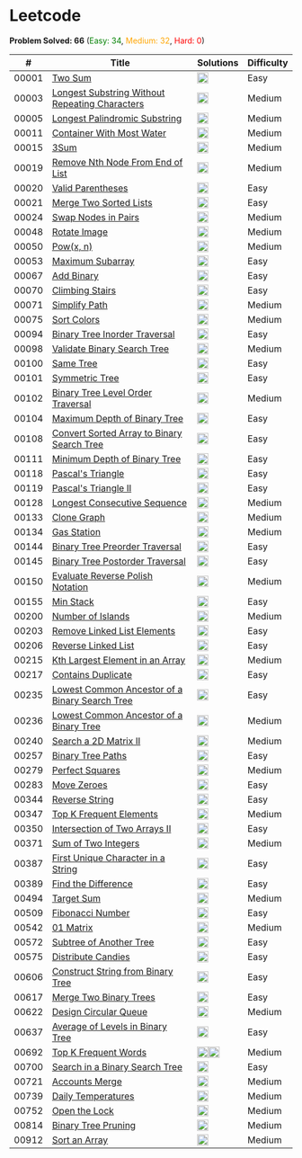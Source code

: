 # Leetcode

**Problem Solved: 66** (<span style="color:green">Easy: 34</span>, <span style="color:orange">Medium: 32</span>, <span style="color:red">Hard: 0</span>)

| # | Title | Solutions | Difficulty |
| - | - | - | - |
| 00001 | [Two Sum](https://leetcode.com/problems/two-sum/) | <a href='leetcode/00001_two-sum/1-two-sum.py'><img src='https://cdn.jsdelivr.net/gh/devicons/devicon/icons/python/python-original.svg' width='20' height='20'></a> | Easy |
| 00003 | [Longest Substring Without Repeating Characters](https://leetcode.com/problems/longest-substring-without-repeating-characters/) | <a href='leetcode/00003_longest-substring-without-repeating-characters/3-longest-substring-without-repeating-characters.py'><img src='https://cdn.jsdelivr.net/gh/devicons/devicon/icons/python/python-original.svg' width='20' height='20'></a> | Medium |
| 00005 | [Longest Palindromic Substring](https://leetcode.com/problems/longest-palindromic-substring/) | <a href='leetcode/00005_longest-palindromic-substring/5-longest-palindromic-substring.py'><img src='https://cdn.jsdelivr.net/gh/devicons/devicon/icons/python/python-original.svg' width='20' height='20'></a> | Medium |
| 00011 | [Container With Most Water](https://leetcode.com/problems/container-with-most-water/) | <a href='leetcode/00011_container-with-most-water/11-container-with-most-water.py'><img src='https://cdn.jsdelivr.net/gh/devicons/devicon/icons/python/python-original.svg' width='20' height='20'></a> | Medium |
| 00015 | [3Sum](https://leetcode.com/problems/3sum/) | <a href='leetcode/00015_3sum/15-3sum.py'><img src='https://cdn.jsdelivr.net/gh/devicons/devicon/icons/python/python-original.svg' width='20' height='20'></a> | Medium |
| 00019 | [Remove Nth Node From End of List](https://leetcode.com/problems/remove-nth-node-from-end-of-list/) | <a href='leetcode/00019_remove-nth-node-from-end-of-list/19-remove-nth-node-from-end-of-list.py'><img src='https://cdn.jsdelivr.net/gh/devicons/devicon/icons/python/python-original.svg' width='20' height='20'></a> | Medium |
| 00020 | [Valid Parentheses](https://leetcode.com/problems/valid-parentheses/) | <a href='leetcode/00020_valid-parentheses/20-valid-parentheses.py'><img src='https://cdn.jsdelivr.net/gh/devicons/devicon/icons/python/python-original.svg' width='20' height='20'></a> | Easy |
| 00021 | [Merge Two Sorted Lists](https://leetcode.com/problems/merge-two-sorted-lists/) | <a href='leetcode/00021_merge-two-sorted-lists/21-merge-two-sorted-lists.py'><img src='https://cdn.jsdelivr.net/gh/devicons/devicon/icons/python/python-original.svg' width='20' height='20'></a> | Easy |
| 00024 | [Swap Nodes in Pairs](https://leetcode.com/problems/swap-nodes-in-pairs/) | <a href='leetcode/00024_swap-nodes-in-pairs/24-swap-nodes-in-pairs.py'><img src='https://cdn.jsdelivr.net/gh/devicons/devicon/icons/python/python-original.svg' width='20' height='20'></a> | Medium |
| 00048 | [Rotate Image](https://leetcode.com/problems/rotate-image/) | <a href='leetcode/00048_rotate-image/48-rotate-image.py'><img src='https://cdn.jsdelivr.net/gh/devicons/devicon/icons/python/python-original.svg' width='20' height='20'></a> | Medium |
| 00050 | [Pow(x, n)](https://leetcode.com/problems/powx-n/) | <a href='leetcode/00050_powx-n/50-powx-n.py'><img src='https://cdn.jsdelivr.net/gh/devicons/devicon/icons/python/python-original.svg' width='20' height='20'></a> | Medium |
| 00053 | [Maximum Subarray](https://leetcode.com/problems/maximum-subarray/) | <a href='leetcode/00053_maximum-subarray/53-maximum-subarray.py'><img src='https://cdn.jsdelivr.net/gh/devicons/devicon/icons/python/python-original.svg' width='20' height='20'></a> | Easy |
| 00067 | [Add Binary](https://leetcode.com/problems/add-binary/) | <a href='leetcode/00067_add-binary/67-add-binary.py'><img src='https://cdn.jsdelivr.net/gh/devicons/devicon/icons/python/python-original.svg' width='20' height='20'></a> | Easy |
| 00070 | [Climbing Stairs](https://leetcode.com/problems/climbing-stairs/) | <a href='leetcode/00070_climbing-stairs/70-climbing-stairs.py'><img src='https://cdn.jsdelivr.net/gh/devicons/devicon/icons/python/python-original.svg' width='20' height='20'></a> | Easy |
| 00071 | [Simplify Path](https://leetcode.com/problems/simplify-path/) | <a href='leetcode/00071_simplify-path/71-simplify-path.py'><img src='https://cdn.jsdelivr.net/gh/devicons/devicon/icons/python/python-original.svg' width='20' height='20'></a> | Medium |
| 00075 | [Sort Colors](https://leetcode.com/problems/sort-colors/) | <a href='leetcode/00075_sort-colors/75-sort-colors.py'><img src='https://cdn.jsdelivr.net/gh/devicons/devicon/icons/python/python-original.svg' width='20' height='20'></a> | Medium |
| 00094 | [Binary Tree Inorder Traversal](https://leetcode.com/problems/binary-tree-inorder-traversal/) | <a href='leetcode/00094_binary-tree-inorder-traversal/94-binary-tree-inorder-traversal.py'><img src='https://cdn.jsdelivr.net/gh/devicons/devicon/icons/python/python-original.svg' width='20' height='20'></a> | Easy |
| 00098 | [Validate Binary Search Tree](https://leetcode.com/problems/validate-binary-search-tree/) | <a href='leetcode/00098_validate-binary-search-tree/98-validate-binary-search-tree.py'><img src='https://cdn.jsdelivr.net/gh/devicons/devicon/icons/python/python-original.svg' width='20' height='20'></a> | Medium |
| 00100 | [Same Tree](https://leetcode.com/problems/same-tree/) | <a href='leetcode/00100_same-tree/100-same-tree.py'><img src='https://cdn.jsdelivr.net/gh/devicons/devicon/icons/python/python-original.svg' width='20' height='20'></a> | Easy |
| 00101 | [Symmetric Tree](https://leetcode.com/problems/symmetric-tree/) | <a href='leetcode/00101_symmetric-tree/101-symmetric-tree.py'><img src='https://cdn.jsdelivr.net/gh/devicons/devicon/icons/python/python-original.svg' width='20' height='20'></a> | Easy |
| 00102 | [Binary Tree Level Order Traversal](https://leetcode.com/problems/binary-tree-level-order-traversal/) | <a href='leetcode/00102_binary-tree-level-order-traversal/102-binary-tree-level-order-traversal.py'><img src='https://cdn.jsdelivr.net/gh/devicons/devicon/icons/python/python-original.svg' width='20' height='20'></a> | Medium |
| 00104 | [Maximum Depth of Binary Tree](https://leetcode.com/problems/maximum-depth-of-binary-tree/) | <a href='leetcode/00104_maximum-depth-of-binary-tree/104-maximum-depth-of-binary-tree.py'><img src='https://cdn.jsdelivr.net/gh/devicons/devicon/icons/python/python-original.svg' width='20' height='20'></a> | Easy |
| 00108 | [Convert Sorted Array to Binary Search Tree](https://leetcode.com/problems/convert-sorted-array-to-binary-search-tree/) | <a href='leetcode/00108_convert-sorted-array-to-binary-search-tree/108-convert-sorted-array-to-binary-search-tree.py'><img src='https://cdn.jsdelivr.net/gh/devicons/devicon/icons/python/python-original.svg' width='20' height='20'></a> | Easy |
| 00111 | [Minimum Depth of Binary Tree](https://leetcode.com/problems/minimum-depth-of-binary-tree/) | <a href='leetcode/00111_minimum-depth-of-binary-tree/111-minimum-depth-of-binary-tree.py'><img src='https://cdn.jsdelivr.net/gh/devicons/devicon/icons/python/python-original.svg' width='20' height='20'></a> | Easy |
| 00118 | [Pascal's Triangle](https://leetcode.com/problems/pascals-triangle/) | <a href='leetcode/00118_pascals-triangle/118-pascals-triangle.py'><img src='https://cdn.jsdelivr.net/gh/devicons/devicon/icons/python/python-original.svg' width='20' height='20'></a> | Easy |
| 00119 | [Pascal's Triangle II](https://leetcode.com/problems/pascals-triangle-ii/) | <a href='leetcode/00119_pascals-triangle-ii/119-pascals-triangle-ii.py'><img src='https://cdn.jsdelivr.net/gh/devicons/devicon/icons/python/python-original.svg' width='20' height='20'></a> | Easy |
| 00128 | [Longest Consecutive Sequence](https://leetcode.com/problems/longest-consecutive-sequence/) | <a href='leetcode/00128_longest-consecutive-sequence/128-longest-consecutive-sequence.py'><img src='https://cdn.jsdelivr.net/gh/devicons/devicon/icons/python/python-original.svg' width='20' height='20'></a> | Medium |
| 00133 | [Clone Graph](https://leetcode.com/problems/clone-graph/) | <a href='leetcode/00133_clone-graph/133-clone-graph.py'><img src='https://cdn.jsdelivr.net/gh/devicons/devicon/icons/python/python-original.svg' width='20' height='20'></a> | Medium |
| 00134 | [Gas Station](https://leetcode.com/problems/gas-station/) | <a href='leetcode/00134_gas-station/134-gas-station.py'><img src='https://cdn.jsdelivr.net/gh/devicons/devicon/icons/python/python-original.svg' width='20' height='20'></a> | Medium |
| 00144 | [Binary Tree Preorder Traversal](https://leetcode.com/problems/binary-tree-preorder-traversal/) | <a href='leetcode/00144_binary-tree-preorder-traversal/144-binary-tree-preorder-traversal.py'><img src='https://cdn.jsdelivr.net/gh/devicons/devicon/icons/python/python-original.svg' width='20' height='20'></a> | Easy |
| 00145 | [Binary Tree Postorder Traversal](https://leetcode.com/problems/binary-tree-postorder-traversal/) | <a href='leetcode/00145_binary-tree-postorder-traversal/145-binary-tree-postorder-traversal.py'><img src='https://cdn.jsdelivr.net/gh/devicons/devicon/icons/python/python-original.svg' width='20' height='20'></a> | Easy |
| 00150 | [Evaluate Reverse Polish Notation](https://leetcode.com/problems/evaluate-reverse-polish-notation/) | <a href='leetcode/00150_evaluate-reverse-polish-notation/150-evaluate-reverse-polish-notation.py'><img src='https://cdn.jsdelivr.net/gh/devicons/devicon/icons/python/python-original.svg' width='20' height='20'></a> | Medium |
| 00155 | [Min Stack](https://leetcode.com/problems/min-stack/) | <a href='leetcode/00155_min-stack/155-min-stack.py'><img src='https://cdn.jsdelivr.net/gh/devicons/devicon/icons/python/python-original.svg' width='20' height='20'></a> | Easy |
| 00200 | [Number of Islands](https://leetcode.com/problems/number-of-islands/) | <a href='leetcode/00200_number-of-islands/200-number-of-islands.py'><img src='https://cdn.jsdelivr.net/gh/devicons/devicon/icons/python/python-original.svg' width='20' height='20'></a> | Medium |
| 00203 | [Remove Linked List Elements](https://leetcode.com/problems/remove-linked-list-elements/) | <a href='leetcode/00203_remove-linked-list-elements/203-remove-linked-list-elements.py'><img src='https://cdn.jsdelivr.net/gh/devicons/devicon/icons/python/python-original.svg' width='20' height='20'></a> | Easy |
| 00206 | [Reverse Linked List](https://leetcode.com/problems/reverse-linked-list/) | <a href='leetcode/00206_reverse-linked-list/206-reverse-linked-list.py'><img src='https://cdn.jsdelivr.net/gh/devicons/devicon/icons/python/python-original.svg' width='20' height='20'></a> | Easy |
| 00215 | [Kth Largest Element in an Array](https://leetcode.com/problems/kth-largest-element-in-an-array/) | <a href='leetcode/00215_kth-largest-element-in-an-array/215-kth-largest-element-in-an-array.py'><img src='https://cdn.jsdelivr.net/gh/devicons/devicon/icons/python/python-original.svg' width='20' height='20'></a> | Medium |
| 00217 | [Contains Duplicate](https://leetcode.com/problems/contains-duplicate/) | <a href='leetcode/00217_contains-duplicate/217-contains-duplicate.py'><img src='https://cdn.jsdelivr.net/gh/devicons/devicon/icons/python/python-original.svg' width='20' height='20'></a> | Easy |
| 00235 | [Lowest Common Ancestor of a Binary Search Tree](https://leetcode.com/problems/lowest-common-ancestor-of-a-binary-search-tree/) | <a href='leetcode/00235_lowest-common-ancestor-of-a-binary-search-tree/235-lowest-common-ancestor-of-a-binary-search-tree.py'><img src='https://cdn.jsdelivr.net/gh/devicons/devicon/icons/python/python-original.svg' width='20' height='20'></a> | Easy |
| 00236 | [Lowest Common Ancestor of a Binary Tree](https://leetcode.com/problems/lowest-common-ancestor-of-a-binary-tree/) | <a href='leetcode/00236_lowest-common-ancestor-of-a-binary-tree/236-lowest-common-ancestor-of-a-binary-tree.py'><img src='https://cdn.jsdelivr.net/gh/devicons/devicon/icons/python/python-original.svg' width='20' height='20'></a> | Medium |
| 00240 | [Search a 2D Matrix II](https://leetcode.com/problems/search-a-2d-matrix-ii/) | <a href='leetcode/00240_search-a-2d-matrix-ii/240-search-a-2d-matrix-ii.py'><img src='https://cdn.jsdelivr.net/gh/devicons/devicon/icons/python/python-original.svg' width='20' height='20'></a> | Medium |
| 00257 | [Binary Tree Paths](https://leetcode.com/problems/binary-tree-paths/) | <a href='leetcode/00257_binary-tree-paths/257-binary-tree-paths.py'><img src='https://cdn.jsdelivr.net/gh/devicons/devicon/icons/python/python-original.svg' width='20' height='20'></a> | Easy |
| 00279 | [Perfect Squares](https://leetcode.com/problems/perfect-squares/) | <a href='leetcode/00279_perfect-squares/279-perfect-squares.py'><img src='https://cdn.jsdelivr.net/gh/devicons/devicon/icons/python/python-original.svg' width='20' height='20'></a> | Medium |
| 00283 | [Move Zeroes](https://leetcode.com/problems/move-zeroes/) | <a href='leetcode/00283_move-zeroes/283-move-zeroes.py'><img src='https://cdn.jsdelivr.net/gh/devicons/devicon/icons/python/python-original.svg' width='20' height='20'></a> | Easy |
| 00344 | [Reverse String](https://leetcode.com/problems/reverse-string/) | <a href='leetcode/00344_reverse-string/344-reverse-string.py'><img src='https://cdn.jsdelivr.net/gh/devicons/devicon/icons/python/python-original.svg' width='20' height='20'></a> | Easy |
| 00347 | [Top K Frequent Elements](https://leetcode.com/problems/top-k-frequent-elements/) | <a href='leetcode/00347_top-k-frequent-elements/347-top-k-frequent-elements.py'><img src='https://cdn.jsdelivr.net/gh/devicons/devicon/icons/python/python-original.svg' width='20' height='20'></a> | Medium |
| 00350 | [Intersection of Two Arrays II](https://leetcode.com/problems/intersection-of-two-arrays-ii/) | <a href='leetcode/00350_intersection-of-two-arrays-ii/350-intersection-of-two-arrays-ii.py'><img src='https://cdn.jsdelivr.net/gh/devicons/devicon/icons/python/python-original.svg' width='20' height='20'></a> | Easy |
| 00371 | [Sum of Two Integers](https://leetcode.com/problems/sum-of-two-integers/) | <a href='leetcode/00371_sum-of-two-integers/371-sum-of-two-integers.py'><img src='https://cdn.jsdelivr.net/gh/devicons/devicon/icons/python/python-original.svg' width='20' height='20'></a> | Medium |
| 00387 | [First Unique Character in a String](https://leetcode.com/problems/first-unique-character-in-a-string/) | <a href='leetcode/00387_first-unique-character-in-a-string/387-first-unique-character-in-a-string.py'><img src='https://cdn.jsdelivr.net/gh/devicons/devicon/icons/python/python-original.svg' width='20' height='20'></a> | Easy |
| 00389 | [Find the Difference](https://leetcode.com/problems/find-the-difference/) | <a href='leetcode/00389_find-the-difference/389-find-the-difference.py'><img src='https://cdn.jsdelivr.net/gh/devicons/devicon/icons/python/python-original.svg' width='20' height='20'></a> | Easy |
| 00494 | [Target Sum](https://leetcode.com/problems/target-sum/) | <a href='leetcode/00494_target-sum/494-target-sum.py'><img src='https://cdn.jsdelivr.net/gh/devicons/devicon/icons/python/python-original.svg' width='20' height='20'></a> | Medium |
| 00509 | [Fibonacci Number](https://leetcode.com/problems/fibonacci-number/) | <a href='leetcode/00509_fibonacci-number/509-fibonacci-number.py'><img src='https://cdn.jsdelivr.net/gh/devicons/devicon/icons/python/python-original.svg' width='20' height='20'></a> | Easy |
| 00542 | [01 Matrix](https://leetcode.com/problems/01-matrix/) | <a href='leetcode/00542_01-matrix/542-01-matrix.py'><img src='https://cdn.jsdelivr.net/gh/devicons/devicon/icons/python/python-original.svg' width='20' height='20'></a> | Medium |
| 00572 | [Subtree of Another Tree](https://leetcode.com/problems/subtree-of-another-tree/) | <a href='leetcode/00572_subtree-of-another-tree/572-subtree-of-another-tree.py'><img src='https://cdn.jsdelivr.net/gh/devicons/devicon/icons/python/python-original.svg' width='20' height='20'></a> | Easy |
| 00575 | [Distribute Candies](https://leetcode.com/problems/distribute-candies/) | <a href='leetcode/00575_distribute-candies/575-distribute-candies.py'><img src='https://cdn.jsdelivr.net/gh/devicons/devicon/icons/python/python-original.svg' width='20' height='20'></a> | Easy |
| 00606 | [Construct String from Binary Tree](https://leetcode.com/problems/construct-string-from-binary-tree/) | <a href='leetcode/00606_construct-string-from-binary-tree/606-construct-string-from-binary-tree.py'><img src='https://cdn.jsdelivr.net/gh/devicons/devicon/icons/python/python-original.svg' width='20' height='20'></a> | Easy |
| 00617 | [Merge Two Binary Trees](https://leetcode.com/problems/merge-two-binary-trees/) | <a href='leetcode/00617_merge-two-binary-trees/617-merge-two-binary-trees.py'><img src='https://cdn.jsdelivr.net/gh/devicons/devicon/icons/python/python-original.svg' width='20' height='20'></a> | Easy |
| 00622 | [Design Circular Queue](https://leetcode.com/problems/design-circular-queue/) | <a href='leetcode/00622_design-circular-queue/622-design-circular-queue.py'><img src='https://cdn.jsdelivr.net/gh/devicons/devicon/icons/python/python-original.svg' width='20' height='20'></a> | Medium |
| 00637 | [Average of Levels in Binary Tree](https://leetcode.com/problems/average-of-levels-in-binary-tree/) | <a href='leetcode/00637_average-of-levels-in-binary-tree/637-average-of-levels-in-binary-tree.py'><img src='https://cdn.jsdelivr.net/gh/devicons/devicon/icons/python/python-original.svg' width='20' height='20'></a> | Easy |
| 00692 | [Top K Frequent Words](https://leetcode.com/problems/top-k-frequent-words/) | <a href='leetcode/00692_top-k-frequent-words/692-top-k-frequent-words.py'><img src='https://cdn.jsdelivr.net/gh/devicons/devicon/icons/python/python-original.svg' width='20' height='20'></a><a href='leetcode/00692_top-k-frequent-words/692-top-k-frequent-words.cpp'><img src='https://cdn.jsdelivr.net/gh/devicons/devicon/icons/cplusplus/cplusplus-original.svg' width='20' height='20'></a> | Medium |
| 00700 | [Search in a Binary Search Tree](https://leetcode.com/problems/search-in-a-binary-search-tree/) | <a href='leetcode/00700_search-in-a-binary-search-tree/700-search-in-a-binary-search-tree.py'><img src='https://cdn.jsdelivr.net/gh/devicons/devicon/icons/python/python-original.svg' width='20' height='20'></a> | Easy |
| 00721 | [Accounts Merge](https://leetcode.com/problems/accounts-merge/) | <a href='leetcode/00721_accounts-merge/721-accounts-merge.py'><img src='https://cdn.jsdelivr.net/gh/devicons/devicon/icons/python/python-original.svg' width='20' height='20'></a> | Medium |
| 00739 | [Daily Temperatures](https://leetcode.com/problems/daily-temperatures/) | <a href='leetcode/00739_daily-temperatures/739-daily-temperatures.py'><img src='https://cdn.jsdelivr.net/gh/devicons/devicon/icons/python/python-original.svg' width='20' height='20'></a> | Medium |
| 00752 | [Open the Lock](https://leetcode.com/problems/open-the-lock/) | <a href='leetcode/00752_open-the-lock/752-open-the-lock.py'><img src='https://cdn.jsdelivr.net/gh/devicons/devicon/icons/python/python-original.svg' width='20' height='20'></a> | Medium |
| 00814 | [Binary Tree Pruning](https://leetcode.com/problems/binary-tree-pruning/) | <a href='leetcode/00814_binary-tree-pruning/814-binary-tree-pruning.py'><img src='https://cdn.jsdelivr.net/gh/devicons/devicon/icons/python/python-original.svg' width='20' height='20'></a> | Medium |
| 00912 | [Sort an Array](https://leetcode.com/problems/sort-an-array/) | <a href='leetcode/00912_sort-an-array/912-sort-an-array.py'><img src='https://cdn.jsdelivr.net/gh/devicons/devicon/icons/python/python-original.svg' width='20' height='20'></a> | Medium |

